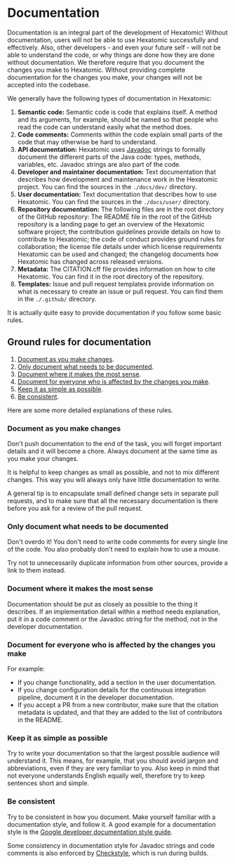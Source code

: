 # Documentation

Documentation is an integral part of the development of Hexatomic!
Without documentation, users will not be able to use Hexatomic successfully and effectively.
Also, other developers - and even your future self - will not be able to understand the code, or why things are done how they are done without documentation.
We therefore require that you document the changes you make to Hexatomic.
Without providing complete documentation for the changes you make, your changes will not be accepted into the codebase.

We generally have the following types of documentation in Hexatomic:

1. **Semantic code:** Semantic code is code that explains itself. A method and its arguments, for example, should be named so that people who read the code can understand easily what the method does.
2. **Code comments:** Comments within the code explain small parts of the code that may otherwise be hard to understand.
3. **API documentation:** Hexatomic uses [Javadoc](https://www.oracle.com/java/technologies/javase/javadoc-tool.html) strings to formally document the different parts of the Java code: types, methods, variables, etc. Javadoc strings are also part of the code.
4. **Developer and maintainer documentation:** Text documentation that describes how development and maintenance work in the Hexatomic project. You can find the sources in the `./docs/dev/` directory.
5. **User documentation:** Text documentation that describes how to use Hexatomic. You can find the sources in the `./docs/user/` directory.
6. **Repository documentation:** The following files are in the root directory of the GitHub repository: The README file in the root of the GitHub repository is a landing page to get an overview of the Hexatomic software project; the contribution guidelines provide details on how to contribute to Hexatomic; the code of conduct provides ground rules for collaboration; the license file details under which license requirements Hexatomic can be used and changed; the changelog documents how Hexatomic has changed across released versions.
7. **Metadata:** The CITATION.cff file provides information on how to cite Hexatomic. You can find it in the root directory of the repository.
8. **Templates:** Issue and pull request templates provide information on what is necessary to create an issue or pull request. You can find them in the `./.github/` directory.

It is actually quite easy to provide documentation if you follow some basic rules.

## Ground rules for documentation

1. [Document as you make changes](#document-as-you-make-changes).
2. [Only document what needs to be documented](#only-document-what-needs-to-be-documented).
3. [Document where it makes the most sense](#document-where-it-makes-the-most-sense).
4. [Document for everyone who is affected by the changes you make](#document-for-everyone-who-is-affected-by-the-changes-you-make).
5. [Keep it as simple as possible](#keep-it-as-simple-as-possible).
6. [Be consistent](#be-consistent).

Here are some more detailed explanations of these rules.

### Document as you make changes

Don't push documentation to the end of the task, you will forget important details and it will become a chore.
Always document at the same time as you make your changes.

It is helpful to keep changes as small as possible, and not to mix different changes.
This way you will always only have little documentation to write.

A general tip is to encapsulate small defined change sets in separate pull requests, and to make sure that all the necessary documentation is there before you ask for a review of the pull request.

### Only document what needs to be documented

Don't overdo it!
You don't need to write code comments for every single line of the code.
You also probably don't need to explain how to use a mouse.

Try not to unnecessarily duplicate information from other sources, provide a link to them instead.

### Document where it makes the most sense

Documentation should be put as closely as possible to the thing it describes.
If an implementation detail within a method needs explanation, put it in a code comment or the Javadoc string for the method, not in the developer documentation.

### Document for everyone who is affected by the changes you make

For example:

- If you change functionality, add a section in the user documentation.
- If you change configuration details for the continuous integration pipeline, document it in the developer documentation.
- If you accept a PR from a new contributor, make sure that the citation metadata is updated, and that they are added to the list of contributors in the README.

### Keep it as simple as possible

Try to write your documentation so that the largest possible audience will understand it.
This means, for example, that you should avoid jargon and abbreviations, even if they are very familiar to you.
Also keep in mind that not everyone understands English equally well, therefore try to keep sentences short and simple.

### Be consistent

Try to be consistent in how you document.
Make yourself familiar with a documentation style, and follow it.
A good example for a documentation style is the [Google developer documentation style guide](https://developers.google.com/style/highlights).

Some consistency in documentation style for Javadoc strings and code comments is also enforced by [Checkstyle](../setup.md##list-of-eclipse-ide-plugins-required-for-hexatomic-development), which is run during builds.
